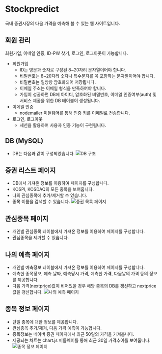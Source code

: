 ﻿# Stockpredict
국내 증권시장의 다음 가격을 예측해 볼 수 있는 웹 사이트입니다.

## 회원 관리
회원가입, 이메일 인증,  ID-PW 찾기, 로그인, 로그아웃이 가능합니다.
* 회원가입
  - ID는 영문과 숫자로 구성된 8~20자리 문자열이어야 합니다.
  - 비밀번호는 8~20자리 숫자나 특수문자를 꼭 포함하는 문자열이어야 합니다.
  - 비밀번호는 일방향 암호화되어 저장됩니다.
  - 이메일 주소는 이메일 형식을 만족하여야 합니다.
  - 가입이 성공하면 DB에 아이디, 암호화된 비밀번호, 이메일 인증여부(auth) 및 서비스 제공을 위한 DB 테이블이 생성됩니다.
* 이메일 인증
  - nodemailer 미들웨어를 통해 인증 키를 이메일로 전송합니다.
* 로그인, 로그아웃
  - 세션을 활용하여 사용자 인증 기능이 구현됩니다.
  
## DB (MySQL)
* DB는 다음과 같이 구성되었습니다.
  ![DB 구조](https://docs.google.com/drawings/d/e/2PACX-1vQj6qQQ2-hHuEZhzZcNuSNkUtEpclMv6Nc5kDlxaw_2oFm29SZiHyenf8u_0vWtB-ZDS1JE_WVVjnAL/pub?w=1440&h=1080)

## 증권 리스트 페이지
  - DB에서 가져온 정보를 이용하여 페이지를 구성합니다.
  - KOSPI, KOSDAQ의 모든 종목을 보여줍니다.
  - 나의 관심종목에 추가/제거할 수 있습니다.
  - 종목 이름을 검색할 수 있습니다.
  ![증권 목록 페이지](https://docs.google.com/drawings/d/e/2PACX-1vQ0KyQ3d4isKzmlwl3qCKEaGqZA49dXDARjwRBBB-W2Ll6v9U_OS0QPD4qDj7_MnIFSsNNWYR53xpKV/pub?w=1440&h=1080)
  
## 관심종목 페이지
  - 개인별 관심종목 테이블에서 가져온 정보를 이용하여 페이지를 구성합니다.
  - 관심종목을 제거할 수 있습니다.
  
## 나의 예측 페이지
  - 개인별 예측정보 테이블에서 가져온 정보를 이용하여 페이지를 구성합니다.
  - 예측한 종목정보, 예측 날짜, 예측당시 가격, 예측한 가격, 다음날의 가격 등의 정보를 제공합니다.
  - 다음 가격(nextprice)값이 비어있을 경우 해당 종목의 DB를 갱신하고 nextprice값을 갱신합니다.
  ![나의 예측 페이지](https://docs.google.com/drawings/d/e/2PACX-1vSKJXdBAxJQKmCgF0XUO775BIHqs0taToFuWxhcTiwzX9FQ_X9Pn7pKInXDTm8muKxEyD638yQVG_hh/pub?w=1440&h=1080)

## 종목 정보 페이지
  - 단일 종목에 대한 정보를 제공합니다.
  - 관심종목 추가/제거, 다음 가격 예측이 가능합니다.
  - 종목정보는 네이버 증권 페이지에서 최근 50일의 가격을 가져옵니다.
  - 제공되는 차트는 chart.js 미들웨어를 통해 최근 30일 가격추이를 보여줍니다.
  ![종목 정보 페이지](https://docs.google.com/drawings/d/e/2PACX-1vTgOFs84UID1w66y_dM3zlXD68hg-1uzUG6GVykI9k22y6VC5JYdLGERdnbwTkHlj46IUGjuIHolmwk/pub?w=1440&h=1080)
